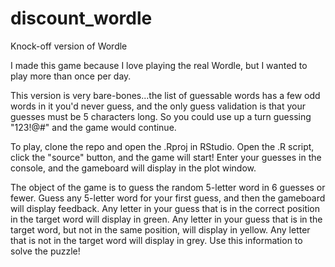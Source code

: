 # discount_wordle
Knock-off version of Wordle

I made this game because I love playing the real Wordle, but I wanted to play more than once per day.

This version is very bare-bones...the list of guessable words has a few odd words in it you'd never guess, and the only guess validation is that your guesses must be 5 characters long. So you could use up a turn guessing "123!@#" and the game would continue.

To play, clone the repo and open the .Rproj in RStudio. Open the .R script, click the "source" button, and the game will start! Enter your guesses in the console, and the gameboard will display in the plot window.

The object of the game is to guess the random 5-letter word in 6 guesses or fewer. Guess any 5-letter word for your first guess, and then the gameboard will display feedback. Any letter in your guess that is in the correct position in the target word will display in green. Any letter in your guess that is in the target word, but not in the same position, will display in yellow. Any letter that is not in the target word will display in grey. Use this information to solve the puzzle!
